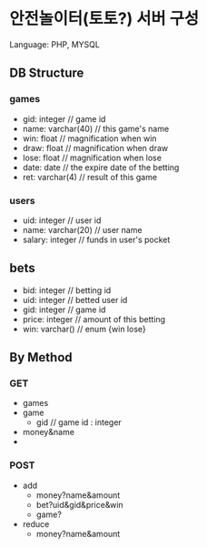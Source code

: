 # 안전놀이터(토토?) 서버 구성
Language: PHP, MYSQL

## DB Structure
### games
- gid: integer // game id
- name: varchar(40) // this game's name
- win: float // magnification when win
- draw: float // magnification when draw
- lose: float // magnification when lose
- date: date // the expire date of the betting
- ret: varchar(4) // result of this game

### users
- uid: integer // user id
- name: varchar(20) // user name
- salary: integer // funds in user's pocket

## bets
- bid: integer // betting id
- uid: integer // betted user id
- gid: integer // game id
- price: integer // amount of this betting
- win: varchar() // enum {win lose}

## By Method
### GET
- games
- game
    - gid // game id : integer
- money&name
- 

### POST
- add
    - money?name&amount
    - bet?uid&gid&price&win
    - game?
- reduce
    - money?name&amount
